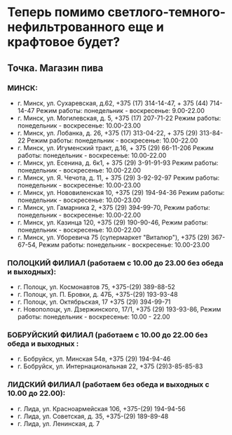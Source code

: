 # Теперь помимо светлого-темного-нефильтрованного еще и крафтовое будет?


## Точка. Магазин пива
### МИНСК:
 - г. Минск, ул. Сухаревская, д.62, +375 (17) 314-14-47, + 375 (44) 714-14-47 Режим работы: понедельник - воскресенье: 9.00-22.00
 - г. Минск, ул. Могилевская, д. 5, +375 (17) 207-71-22 Режим работы: понедельник - воскресенье: 10.00-23.00
 - г. Минск, ул. Лобанка, д. 26, +375 (17) 313-04-22, + 375 (29) 313-84-22 Режим работы: понедельник - воскресенье: 10.00-22.00
 - г. Минск, ул. Игуменский тракт, д.16, + 375 (29) 66-11-206 Режим работы: понедельник - воскресенье: 10.00-22.00
 - г. Минск, ул. Есенина, д. 6к1, + 375 (29) 3-91-91-93 Режим работы: понедельник - воскресенье: 10.00-22.00
 - г. Минск, ул. Я. Чечота, д. 11, + 375 (29) 3-92-92-97 Режим работы: понедельник - воскресенье: 10.00-23.00
 - г. Минск, ул. Нововиленская 10, +375 (29) 194-94-36 Режим работы: понедельник - воскресенье: 10.00-23.00
 - г. Минск, ул. Гамарника 2, +375 (29) 394-99-70, Режим работы: понедельник - воскресенье: 10.00-22.00
 - г. Минск, ул. Казинца 120, +375 (29) 190-90-46, Режим работы: понедельник - воскресенье: 10.00-22.00
 - г. Минск, ул. Уборевича 75 (супермаркет "Виталюр"), +375 (29) 367-67-54, Режим работы: понедельник - воскресенье: 10.00-23.00

### ПОЛОЦКИЙ ФИЛИАЛ (работаем с 10.00 до 23.00 без обеда и выходных):
 - г. Полоцк, ул. Космонавтов 75, +375-(29) 389-88-52
 - г. Полоцк, ул. П. Бровки, д. 47Б, +375-(29) 193-93-48
 - г. Полоцк, ул. Октябрьская, 17  +375 (29) 394-99-71
 - г. Новополоцк, ул. Дзержинского, 17/1, +375 (29) 193-93-86, Режим работы: понедельник - воскресенье: 10.00 - 22.00

### БОБРУЙСКИЙ ФИЛИАЛ (работаем с 10.00 до 22.00 без обеда и выходных :
 - г. Бобруйск, ул. Минская 54в,  +375 (29) 194-94-46
 - г. Бобруйск, ул. Интернациональная 22, +375 (29)3-85-85-83

### ЛИДСКИЙ ФИЛИАЛ (работаем без обеда и выходных с 10.00 до 22.00):
 - г. Лида, ул. Красноармейская 106, +375-(29) 194-94-56
 - г. Лида, ул. Cоветская, д. 35, +375-(29) 189-89-48
 - г. Лида, ул. Ленинская, д. 7